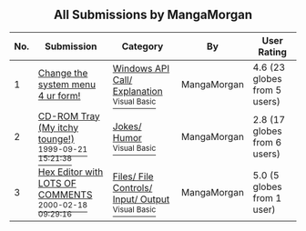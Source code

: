 ﻿<div align="center">

## All Submissions by MangaMorgan

</div>

No.  | Submission | Category | By   | User Rating
---- | ---------- | -------- | ---- | -----------
1 | [Change the system menu 4 ur form\!<br />](https://github.com/Planet-Source-Code/mangamorgan-change-the-system-menu-4-ur-form__1-5866) | [Windows API Call/ Explanation<br /><sup>Visual Basic</sup>](../ByCategory/windows-api-call-explanation__1-39.md) | MangaMorgan | 4.6 (23 globes from 5 users)
2 | [CD\-ROM Tray \(My itchy tounge\!\)<br /><sup>1999-09-21 15:21:38</sup>](https://github.com/Planet-Source-Code/mangamorgan-cd-rom-tray-my-itchy-tounge__1-3613) | [Jokes/ Humor<br /><sup>Visual Basic</sup>](../ByCategory/jokes-humor__1-40.md) | MangaMorgan | 2.8 (17 globes from 6 users)
3 | [Hex Editor with LOTS OF COMMENTS<br /><sup>2000-02-18 09:29:16</sup>](https://github.com/Planet-Source-Code/mangamorgan-hex-editor-with-lots-of-comments__1-6117) | [Files/ File Controls/ Input/ Output<br /><sup>Visual Basic</sup>](../ByCategory/files-file-controls-input-output__1-3.md) | MangaMorgan | 5.0 (5 globes from 1 user)
